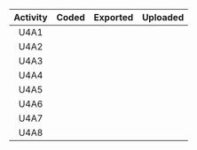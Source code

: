 | Activity | Coded | Exported | Uploaded |
|:--------:|:-----:|:--------:|:--------:|
|   U4A1   |       |          |          |
|   U4A2   |       |          |          |
|   U4A3   |       |          |          |
|   U4A4   |       |          |          |
|   U4A5   |       |          |          |
|   U4A6   |       |          |          |
|   U4A7   |       |          |          |
|   U4A8   |       |          |          |